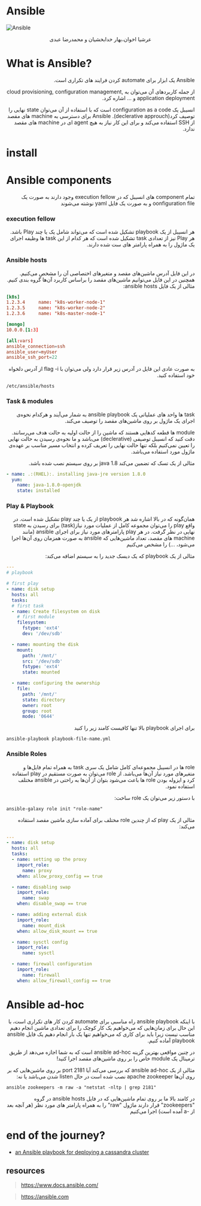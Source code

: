 # Ansible


<p align=center>

![Ansible](https://cdn.freebiesupply.com/logos/large/2x/ansible-logo-png-transparent.png)

</p>

<p align='center'>
 عرشیا اخوان،بهار خدابخشیان و محمدرضا عبدی

</p>

# What is Ansible?
<p dir="rtl" style="position:right;">
Ansible یک ابزار برای automate  کردن فرایند های تکراری است.
</p>
<p dir="rtl" style="position:right;">
از جمله کاربرد‌های آن می‌توان به cloud provisioning, configuration management, application deployment و ... اشاره کرد.
</p>
<p dir="rtl" style="position:right;">
انسیبل یک configuration as a code است که با استفاده از آن می‌توان state نهایی را توصیف کرد(declerative approuch).
Ansible برای دسترسی به machine های مقصد از SSH استفاده می‌کند و برای این کار نیاز به هیچ agent ای در machine های مقصد ندارد.
</p>

# install


# Ansible components
<p dir="rtl" style="position:right;">
تمام component های انسیبل که در execution fellow وجود دارند به صورت یک oonfiguration file و به صورت یک فایل yaml نوشته می‌شوند

### execution fellow

<p dir="rtl" style="position:right;">
هر انسیبل از یک playbook تشکیل شده است که می‌تواند شامل یک یا چند Play باشد. 
هر Play نیز از تعدادی task تشکیل شده است که هر کدام از این task ها وظیفه اجرای یک ماژول را به همراه پارامتر های ست شده دارند.

### Ansible hosts
<p dir="rtl" style="position:right;">
در این فایل آدرس ماشین‌های مقصد و متغیر‌های اختصاصی آن را مشخص می‌کنیم.
همچنین در این فایل می‌توانیم  ماشین‌های مقصد را براساس کاربرد آن‌ها گروه بندی کنیم.
مثالی از یک فایل ansible hosts:

```toml
[k8s]
1.2.3.4     name: "k8s-worker-node-1"
1.2.3.5     name: "k8s-worker-node-2"
1.2.3.6     name: "k8s-master-node-1"

[mongo]
10.0.0.[1:3]

[all:vars]
ansible_connection=ssh
ansible_user=myUser
ansible_ssh_port=22
```
<p dir="rtl" style="position:right;">
 به صورت عادی این فایل در آدرس زیر قرار دارد ولی می‌توان با flag -i از آدرس دلخواه خود استفاده کنید. 

```/etc/ansible/hosts```

### Task & modules
<p dir="rtl" style="position:right;">
task ها واحد های عملیاتی یک ansible playbook به شمار  می‌آیند و هرکدام نحوه‌ی اجرای یک ماژول بر روی ماشین‌های مقصد را توصیف می‌کند.
<p dir="rtl" style="position:right;">
module ها قطعه کدهایی هستند که ماشین را از حالت اولیه به حالت هدف می‌رسانند.
دقت کنید که انسیبل توصیفی (declerative) می‌باشد و ما نحوه‌ی رسیدن به حالت نهایی را تعیین نمی‌کنیم بلکه تنها حالت نهایی را تعریف کرده و انتخاب مسیر مناسب بر عهده‌ی ماژول مورد استفاده می‌باشد.

<p dir="rtl" style="position:right;">
مثالی از یک تسک که تضمین می‌کند java 1.8 بر روی سیستم نصب شده باشد.

```yaml
- name: .:(RHEL):. installing java-jre version 1.8.0
  yum:
    name: java-1.8.0-openjdk
    state: installed
```

### Play & Playbook
<p dir="rtl" style="position:right;">
همان‌گونه که در بالا اشاره شد هر playbook از یک یا چند play تشکیل شده است.
در واقع play را می‌توان مجموعه کامل از عملیات مورد نیاز(task) برای رسیدن به state نهایی در نظر گرفت.
در هر play پارامترهای مورد نیاز برای اجرای ansible (مانند machine های مقصد، تعداد ماشین‌هایی که ansible  به صورت همزمان روی آن‌ها اجرا می‌شود، ...) را مشخص می‌کنیم

<p dir="rtl" style="position:right;">
مثالی از یک playbook که یک دیسک جدید را به سیستم اضافه می‌کند:

```yaml
---
# playbook

# first play
- name: disk setup
  hosts: all
  tasks:
  # first task
  - name: Create filesystem on disk
    # first module
    filesystem:
      fstype: 'ext4'
      dev: '/dev/sdb'

  - name: mounting the disk
    mount:
      path: '/mnt/'
      src: '/dev/sdb'
      fstype: 'ext4'
      state: mounted

  - name: configuring the ownership
    file:
      path: '/mnt/'
      state: directory
      owner: root
      group: root
      mode: '0644'

```
<p dir="rtl" style="position:right;">
برای اجرای playbook بالا تنها کافیست کامند زیر را کنید

```
ansible-playbook playbook-file-name.yml 
```



### Ansible Roles
<p dir="rtl" style="position:right;">
role ها در انسیبل مجموعه‌ای کامل شامل یک سری task به همراه تمام فایل‌ها و متغیر‌های مورد نیاز آن‌ها می‌باشد.
از role می‌توان به صورت مستقیم در play استفاده کرد و ایزوله بودن role ها باعث می‌شود بتوان از آن‌ها به راحتی در ansible مختلف استفاده نمود.

<p dir="rtl" style="position:right;">
با دستور زیر می‌توان یک role ساخت:

```
ansible-galaxy role init "role-name"
```
<p dir="rtl" style="position:right;">
مثالی از یک play که از چندین role مختلف برای آماده سازی ماشین مقصد استقاده می‌کند:

```yaml
---
- name: disk setup
  hosts: all
  tasks:
  - name: setting up the proxy
    import_role:
      name: proxy
    when: allow_proxy_config == true

  - name: disabling swap
    import_role:
      name: swap
    when: disable_swap == true

  - name: adding external disk
    import_role:
      name: mount_disk
    when: allow_disk_mount == true

  - name: sysctl config
    import_role:
      name: sysctl

  - name: firewall configuration
    import_role:
      name: firewall
    when: allow_firewall_config == true
```

# Ansible ad-hoc
<p dir="rtl" style="position:right;">
با اینکه ansible playbook راه مناسبی برای automate کردن کار های تکراری است، با این حال برای زمان‌هایی که می‌خواهیم یک کار کوچک را برای تعدادی ماشین انجام دهیم مناسب نیست زیرا باید برای کاری که می‌خواهیم تنها یک بار انجام دهیم یک فایل ansible playbook آماده کنیم.

<p dir="rtl" style="position:right;">
در چنین مواقعی بهترین گزینه ansible ad-hoc است که به شما اجازه می‌دهد از طریق ترمینال یک module خاص را بر روی ماشین‌های مقصد اجرا کنید!

<p dir="rtl" style="position:right;">
مثالی از یک ansible ad-hoc که بررسی می‌کند آیا port 2181 بر روی ماشین‌هایی که بر روی آن‌ها apache zookeeper نصب شده است در حال listen شدن می‌باشد یا نه:

```
ansible zookeepers -m raw -a "netstat -nltp | grep 2181"
```
<p dir="rtl" style="position:right;">
در کامند بالا ما بر روی تمام ماشین‌هایی که در فایل ansible hosts در گروه "zookeepers" قرار دارند ماژول "raw" را به همراه پارامتر های مورد نظر (هر آنچه بعد از -a آمده است) اجرا می‌کنیم


# end of the journey?

+ [an Ansible playbook for deploying a cassandra cluster](./cassandra/README.md)

## resources
>https://www.docs.ansible.com/

>https://ansible.com
